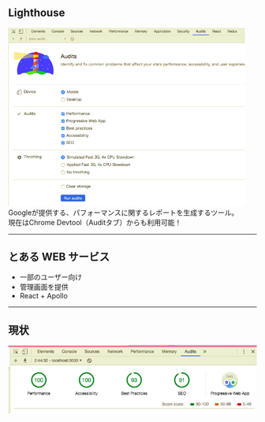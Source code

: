 ## Lighthouse

<img src="../assets/devtool.png" width="480" />
Googleが提供する、パフォーマンスに関するレポートを生成するツール。<br/>
現在はChrome Devtool（Auditタブ）からも利用可能！

---

## とある WEB サービス

- 一部のユーザー向け
- 管理画面を提供
- React + Apollo

---

## 現状

![](../assets/now-score.png)
